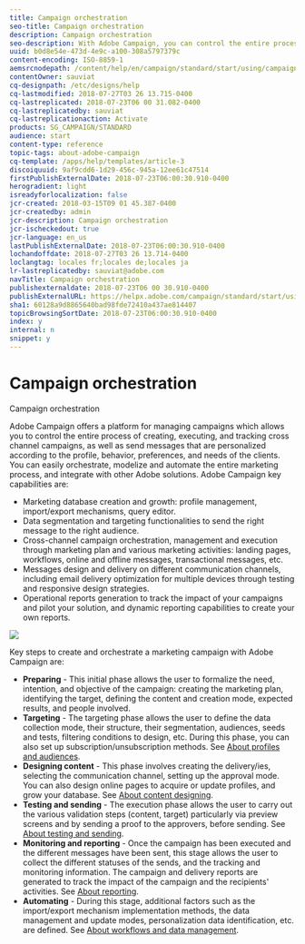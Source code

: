 ```yaml
---
title: Campaign orchestration
seo-title: Campaign orchestration
description: Campaign orchestration
seo-description: With Adobe Campaign, you can control the entire process of creating, executing and tracking cross channel campaigns, and send personalized messages.
uuid: b0d8e54e-473d-4e9c-a100-308a5797379c
content-encoding: ISO-8859-1
aemsrcnodepath: /content/help/en/campaign/standard/start/using/campaign-orchestration
contentOwner: sauviat
cq-designpath: /etc/designs/help
cq-lastmodified: 2018-07-27T03 26 13.715-0400
cq-lastreplicated: 2018-07-23T06 00 31.082-0400
cq-lastreplicatedby: sauviat
cq-lastreplicationaction: Activate
products: SG_CAMPAIGN/STANDARD
audience: start
content-type: reference
topic-tags: about-adobe-campaign
cq-template: /apps/help/templates/article-3
discoiquuid: 9af9cdd6-1d29-456c-945a-12ee61c47514
firstPublishExternalDate: 2018-07-23T06:00:30.910-0400
herogradient: light
isreadyforlocalization: false
jcr-created: 2018-03-15T09 01 45.387-0400
jcr-createdby: admin
jcr-description: Campaign orchestration
jcr-ischeckedout: true
jcr-language: en_us
lastPublishExternalDate: 2018-07-23T06:00:30.910-0400
lochandoffdate: 2018-07-27T03 26 13.714-0400
loclangtag: locales fr;locales de;locales ja
lr-lastreplicatedby: sauviat@adobe.com
navTitle: Campaign orchestration
publishexternaldate: 2018-07-23T06 00 30.910-0400
publishExternalURL: https://helpx.adobe.com/campaign/standard/start/using/campaign-orchestration.html
sha1: 60128a9d8865640bad98fde72410a437ae814407
topicBrowsingSortDate: 2018-07-23T06:00:30.910-0400
index: y
internal: n
snippet: y
---
```


# Campaign orchestration

Campaign orchestration

Adobe Campaign offers a platform for managing campaigns which allows you to control the entire process of creating, executing, and tracking cross channel campaigns, as well as send messages that are personalized according to the profile, behavior, preferences, and needs of the clients. You can easily orchestrate, modelize and automate the entire marketing process, and integrate with other Adobe solutions. Adobe Campaign key capabilities are:

* Marketing database creation and growth: profile management, import/export mechanisms, query editor. 
* Data segmentation and targeting functionalities to send the right message to the right audience.
* Cross-channel campaign orchestration, management and execution through marketing plan and various marketing activities: landing pages, workflows, online and offline messages, transactional messages, etc.
* Messages design and delivery on different communication channels, including email delivery optimization for multiple devices through testing and responsive design strategies. 
* Operational reports generation to track the impact of your campaigns and pilot your solution, and dynamic reporting capabilities to create your own reports.

![](assets/ac_capabilities.png)

Key steps to create and orchestrate a marketing campaign with Adobe Campaign are:

* **Preparing** - This initial phase allows the user to formalize the need, intention, and objective of the campaign: creating the marketing plan, identifying the target, defining the content and creation mode, expected results, and people involved.
* **Targeting** - The targeting phase allows the user to define the data collection mode, their structure, their segmentation, audiences, seeds and tests, filtering conditions to design, etc. During this phase, you can also set up subscription/unsubscription methods. See [About profiles and audiences](../../audiences/using/about-profiles.md).
* **Designing content** - This phase involves creating the delivery/ies, selecting the communication channel, setting up the approval mode. You can also design online pages to acquire or update profiles, and grow your database. See [About content designing](../../designing/using/about-email-content-design.md).
* **Testing and sending** - The execution phase allows the user to carry out the various validation steps (content, target) particularly via preview screens and by sending a proof to the approvers, before sending. See [About testing and sending](../../sending/using/about-sending-messages-with-campaign.md).
* **Monitoring and reporting** - Once the campaign has been executed and the different messages have been sent, this stage allows the user to collect the different statuses of the sends, and the tracking and monitoring information. The campaign and delivery reports are generated to track the impact of the campaign and the recipients' activities. See [About reporting](../../reporting/using/about-dynamic-reports.md).
* **Automating** - During this stage, additional factors such as the import/export mechanism implementation methods, the data management and update modes, personalization data identification, etc. are defined. See [About workflows and data management](../../automating/using/about-data-and-processes.md).

